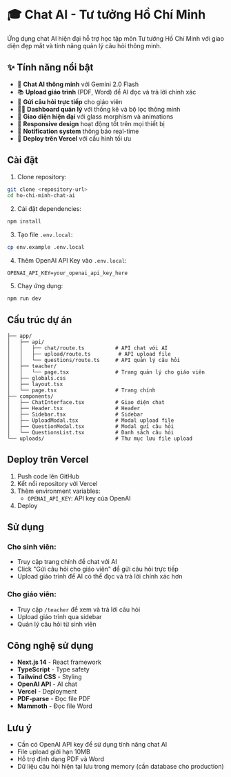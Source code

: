 # 🎓 Chat AI - Tư tưởng Hồ Chí Minh

Ứng dụng chat AI hiện đại hỗ trợ học tập môn Tư tưởng Hồ Chí Minh với giao diện đẹp mắt và tính năng quản lý câu hỏi thông minh.

## ✨ Tính năng nổi bật

- 🤖 **Chat AI thông minh** với Gemini 2.0 Flash
- 📚 **Upload giáo trình** (PDF, Word) để AI đọc và trả lời chính xác
- 💬 **Gửi câu hỏi trực tiếp** cho giáo viên
- 👨‍🏫 **Dashboard quản lý** với thống kê và bộ lọc thông minh
- 🎨 **Giao diện hiện đại** với glass morphism và animations
- 📱 **Responsive design** hoạt động tốt trên mọi thiết bị
- 🔔 **Notification system** thông báo real-time
- 🚀 **Deploy trên Vercel** với cấu hình tối ưu

## Cài đặt

1. Clone repository:
```bash
git clone <repository-url>
cd ho-chi-minh-chat-ai
```

2. Cài đặt dependencies:
```bash
npm install
```

3. Tạo file `.env.local`:
```bash
cp env.example .env.local
```

4. Thêm OpenAI API Key vào `.env.local`:
```
OPENAI_API_KEY=your_openai_api_key_here
```

5. Chạy ứng dụng:
```bash
npm run dev
```

## Cấu trúc dự án

```
├── app/
│   ├── api/
│   │   ├── chat/route.ts          # API chat với AI
│   │   ├── upload/route.ts         # API upload file
│   │   └── questions/route.ts     # API quản lý câu hỏi
│   ├── teacher/
│   │   └── page.tsx               # Trang quản lý cho giáo viên
│   ├── globals.css
│   ├── layout.tsx
│   └── page.tsx                   # Trang chính
├── components/
│   ├── ChatInterface.tsx          # Giao diện chat
│   ├── Header.tsx                 # Header
│   ├── Sidebar.tsx                # Sidebar
│   ├── UploadModal.tsx            # Modal upload file
│   ├── QuestionModal.tsx          # Modal gửi câu hỏi
│   └── QuestionsList.tsx          # Danh sách câu hỏi
└── uploads/                       # Thư mục lưu file upload
```

## Deploy trên Vercel

1. Push code lên GitHub
2. Kết nối repository với Vercel
3. Thêm environment variables:
   - `OPENAI_API_KEY`: API key của OpenAI
4. Deploy

## Sử dụng

### Cho sinh viên:
- Truy cập trang chính để chat với AI
- Click "Gửi câu hỏi cho giáo viên" để gửi câu hỏi trực tiếp
- Upload giáo trình để AI có thể đọc và trả lời chính xác hơn

### Cho giáo viên:
- Truy cập `/teacher` để xem và trả lời câu hỏi
- Upload giáo trình qua sidebar
- Quản lý câu hỏi từ sinh viên

## Công nghệ sử dụng

- **Next.js 14** - React framework
- **TypeScript** - Type safety
- **Tailwind CSS** - Styling
- **OpenAI API** - AI chat
- **Vercel** - Deployment
- **PDF-parse** - Đọc file PDF
- **Mammoth** - Đọc file Word

## Lưu ý

- Cần có OpenAI API key để sử dụng tính năng chat AI
- File upload giới hạn 10MB
- Hỗ trợ định dạng PDF và Word
- Dữ liệu câu hỏi hiện tại lưu trong memory (cần database cho production)
